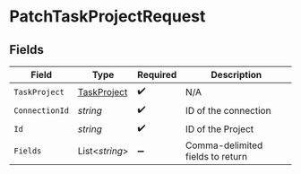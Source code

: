 # PatchTaskProjectRequest


## Fields

| Field                                                 | Type                                                  | Required                                              | Description                                           |
| ----------------------------------------------------- | ----------------------------------------------------- | ----------------------------------------------------- | ----------------------------------------------------- |
| `TaskProject`                                         | [TaskProject](../../Models/Components/TaskProject.md) | :heavy_check_mark:                                    | N/A                                                   |
| `ConnectionId`                                        | *string*                                              | :heavy_check_mark:                                    | ID of the connection                                  |
| `Id`                                                  | *string*                                              | :heavy_check_mark:                                    | ID of the Project                                     |
| `Fields`                                              | List<*string*>                                        | :heavy_minus_sign:                                    | Comma-delimited fields to return                      |